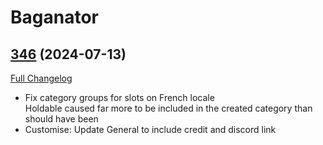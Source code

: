 # Baganator

## [346](https://github.com/Baganator/Baganator/tree/346) (2024-07-13)
[Full Changelog](https://github.com/Baganator/Baganator/compare/345...346) 

- Fix category groups for slots on French locale  
    Holdable caused far more to be included in the created category than  
    should have been  
- Customise: Update General to include credit and discord link  
